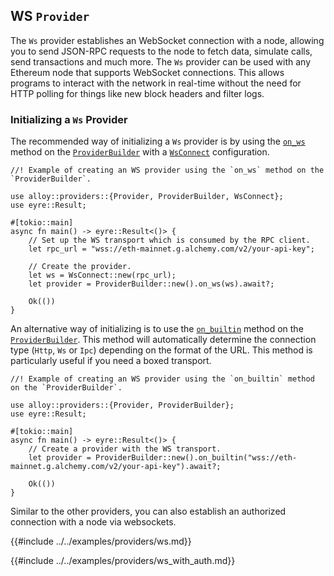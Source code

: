 ## WS `Provider`

The `Ws` provider establishes an WebSocket connection with a node, allowing you to send JSON-RPC requests to the node to fetch data, simulate calls, send transactions and much more. The `Ws` provider can be used with any Ethereum node that supports WebSocket connections. This allows programs to interact with the network in real-time without the need for HTTP polling for things like new block headers and filter logs.

### Initializing a `Ws` Provider

The recommended way of initializing a `Ws` provider is by using the [`on_ws`](https://alloy-rs.github.io/alloy/alloy_provider/builder/struct.ProviderBuilder.html#method.on_ws) method on the [`ProviderBuilder`](https://alloy-rs.github.io/alloy/alloy_provider/builder/struct.ProviderBuilder.html) with a [`WsConnect`](https://alloy-rs.github.io/alloy/alloy/rpc/client/struct.WsConnect.html) configuration.

```rust,ignore
//! Example of creating an WS provider using the `on_ws` method on the `ProviderBuilder`.

use alloy::providers::{Provider, ProviderBuilder, WsConnect};
use eyre::Result;

#[tokio::main]
async fn main() -> eyre::Result<()> {
    // Set up the WS transport which is consumed by the RPC client.
    let rpc_url = "wss://eth-mainnet.g.alchemy.com/v2/your-api-key";

    // Create the provider.
    let ws = WsConnect::new(rpc_url);
    let provider = ProviderBuilder::new().on_ws(ws).await?;

    Ok(())
}
```

An alternative way of initializing is to use the [`on_builtin`](https://alloy-rs.github.io/alloy/alloy_provider/builder/struct.ProviderBuilder.html#method.on_builtin) method on the [`ProviderBuilder`](https://alloy-rs.github.io/alloy/alloy_provider/builder/struct.ProviderBuilder.html). This method will automatically determine the connection type (`Http`, `Ws` or `Ipc`) depending on the format of the URL. This method is particularly useful if you need a boxed transport.

```rust,ignore
//! Example of creating an WS provider using the `on_builtin` method on the `ProviderBuilder`.

use alloy::providers::{Provider, ProviderBuilder};
use eyre::Result;

#[tokio::main]
async fn main() -> eyre::Result<()> {
    // Create a provider with the WS transport.
    let provider = ProviderBuilder::new().on_builtin("wss://eth-mainnet.g.alchemy.com/v2/your-api-key").await?;

    Ok(())
}
```

Similar to the other providers, you can also establish an authorized connection with a node via websockets.

{{#include ../../examples/providers/ws.md}}


{{#include ../../examples/providers/ws_with_auth.md}}
